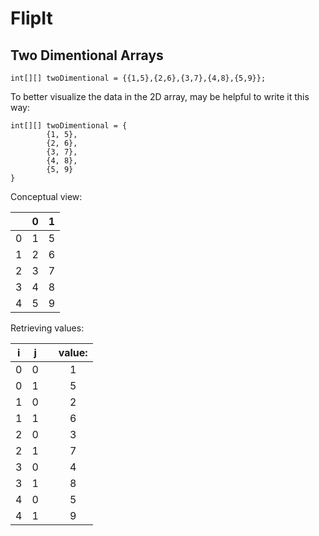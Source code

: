 # FlipIt

## Two Dimentional Arrays

`int[][] twoDimentional = {{1,5},{2,6},{3,7},{4,8},{5,9}};`

To better visualize the data in the 2D array, may be helpful to write it this way:
```
int[][] twoDimentional = {
        {1, 5},
        {2, 6},
        {3, 7},
        {4, 8},
        {5, 9}
}
```

Conceptual view:

|   | 0 | 1 |
|---|---|---|
| 0 | 1 | 5 |
| 1 | 2 | 6 |
| 2 | 3 | 7 |
| 3 | 4 | 8 |
| 4 | 5 | 9 |

Retrieving values:

| i | j |   | value: |
|---|---|---|:------:|
| 0 | 0 |   |    1   |
| 0 | 1 |   |    5   |
| 1 | 0 |   |    2   |
| 1 | 1 |   |    6   |
| 2 | 0 |   |    3   |
| 2 | 1 |   |    7   |
| 3 | 0 |   |    4   |
| 3 | 1 |   |    8   |
| 4 | 0 |   |    5   |
| 4 | 1 |   |    9   |
